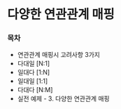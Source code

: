 # 다양한 연관관계 매핑

### 목차
- 연관관계 매핑시 고려사항 3가지
- 다대일 [N:1]
- 일대다 [1:N]
- 일대일 [1:1]
- 다대다 [N:M]
- 실전 예제 - 3. 다양한 연관관계 매핑